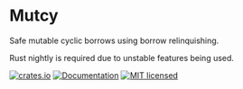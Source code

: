 # Mutcy

Safe mutable cyclic borrows using borrow relinquishing.

Rust nightly is required due to unstable features being used.

[![crates.io](https://img.shields.io/crates/v/mutcy?label=latest)](https://crates.io/crates/mutcy)
[![Documentation](https://docs.rs/mutcy/badge.svg?version=latest)](https://docs.rs/mutcy/latest)
[![MIT licensed][mit-badge]][mit-url]

[mit-badge]: https://img.shields.io/badge/license-MIT-blue.svg
[mit-url]: https://github.com/tokio-rs/tokio/blob/master/LICENSE
